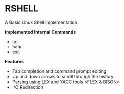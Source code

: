 # RSHELL
A Basic Linux Shell Implementation

<b>Implemented Internal Commands</b>
- cd    <Change Directory>
- help  <Help>
- exit  <Exit Shell>

<b>Features</b>
- Tab completion and command prompt editing   <GNU Readline Library>
- Up and down arrows to scroll through the history  <GNU Readline Library>
- Parsing using LEX and YACC tools    <FLEX & BISON>
- I/O Redirection
